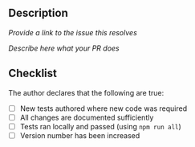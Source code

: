 ## Description

_Provide a link to the issue this resolves_

_Describe here what your PR does_

## Checklist

The author declares that the following are true:

* [ ] New tests authored where new code was required
* [ ] All changes are documented sufficiently
* [ ] Tests ran locally and passed (using `npm run all`)
* [ ] Version number has been increased
